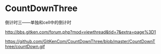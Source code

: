 # CountDownThree
倒计时三——单独和cell中的倒计时


http://bbs.gitken.com/forum.php?mod=viewthread&tid=7&extra=page%3D1

https://github.com/GitKenCom/CountDownThree/blob/master/CountDownThree/countDown.gif
